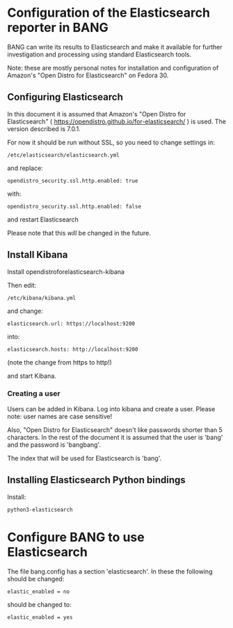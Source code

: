 # Configuration of the Elasticsearch reporter in BANG

BANG can write its results to Elasticsearch and make it available for further
investigation and processing using standard Elasticsearch tools.

Note: these are mostly personal notes for installation and configuration of
Amazon's "Open Distro for Elasticsearch" on Fedora 30.

## Configuring Elasticsearch

In this document it is assumed that Amazon's "Open Distro for Elasticsearch"
( https://opendistro.github.io/for-elasticsearch/ ) is used. The version
described is 7.0.1.

For now it should be run without SSL, so you need to change settings in:

    /etc/elasticsearch/elasticsearch.yml

and replace:

    opendistro_security.ssl.http.enabled: true

with:

    opendistro_security.ssl.http.enabled: false

and restart Elasticsearch

Please note that this *will* be changed in the future.

## Install Kibana

Install opendistroforelasticsearch-kibana

Then edit:

    /etc/kibana/kibana.yml

and change:

    elasticsearch.url: https://localhost:9200

into:

    elasticsearch.hosts: http://localhost:9200

(note the change from https to http!)

and start Kibana.

### Creating a user

Users can be added in Kibana. Log into kibana and create a user. Please note:
user names are case sensitive!

Also, "Open Distro for Elasticsearch" doesn't like passwords shorter than
5 characters. In the rest of the document it is assumed that the user is
'bang' and the password is 'bangbang'.

The index that will be used for Elasticsearch is 'bang'.

## Installing Elasticsearch Python bindings

Install:

    python3-elasticsearch

# Configure BANG to use Elasticsearch

The file bang.config has a section 'elasticsearch'. In these the following
should be changed:

    elastic_enabled = no

should be changed to:

    elastic_enabled = yes

